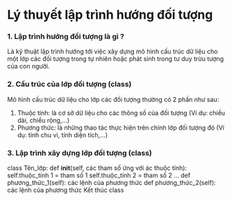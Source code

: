 # Lý thuyết lập trình hướng đối tượng

### 1. Lập trình hướng đối tượng là gì ?
Là kỹ thuật lập trình hướng tới việc xây dựng mô hình cấu trúc dữ liệu cho một lớp các đối tượng trong tự nhiên hoặc phát sinh trong tư duy trừu tượng của con người.

### 2. Cấu trúc của lớp đối tượng (class)
Mô hình cấu trúc dữ liệu cho lớp các đối tượng thường có 2 phần như sau:
1. Thuộc tính: là cơ sở dữ liệu cho các thông số của đối tượng (Ví dụ: chiều dài, chiều rộng,...)
2. Phương thức: là những thao tác thực hiện trên chính lớp đối tượng đó (Ví dụ: tính chu vi, tính diện tích,...)


### 3. Lập trình xây dựng lớp đối tượng (class)
class Tên_lớp:
    def __init__(self, các tham số ứng với ác thuộc tính):
        self.thuộc_tính 1 = tham số 1
        self.thuộc_tính 2 = tham số 2
        ...
    def phương_thức_1(self):
        các lệnh của phương thức
    def phương_thức_2(self):
        các lệnh của phương thức
Kết thúc class